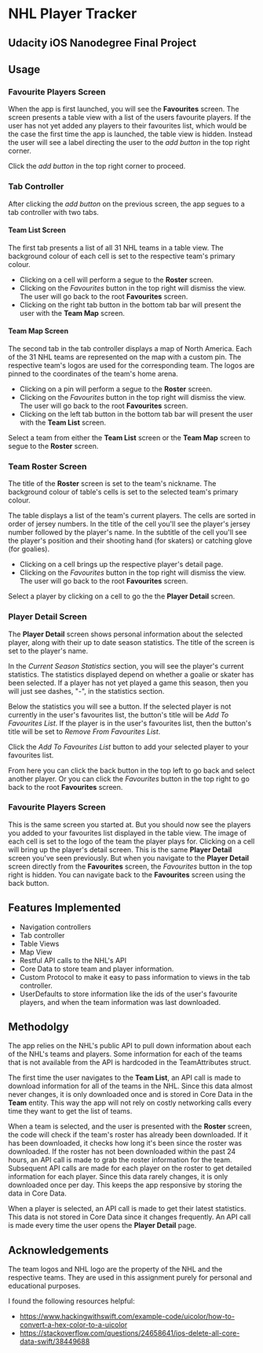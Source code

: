 #  NHL Player Tracker
## Udacity iOS Nanodegree Final Project

## Usage
### Favourite Players Screen
When the app is first launched, you will see the **Favourites** screen. The screen presents a table view with a list of the users favourite players. If the user has not yet added any players to their favourites list, which would be the case the first time the app is launched, the table view is hidden. Instead the user will see a label directing the user to the *add button* in the top right corner.

Click the *add button* in the top right corner to proceed.

### Tab Controller
After clicking the *add button* on the previous screen, the app segues to a tab controller with two tabs.

#### Team List Screen
The first tab presents a list of all 31 NHL teams in a table view. The background colour of each cell is set to the respective team's primary colour.

- Clicking on a cell will perform a segue to the **Roster** screen.
- Clicking on the *Favourites* button in the top right will dismiss the view. The user will go back to the root **Favourites** screen.
- Clicking on the right tab button in the bottom tab bar will present the user with the **Team Map** screen.

#### Team Map Screen
The second tab in the tab controller displays a map of North America. Each of the 31 NHL teams are represented on the map with a custom pin. The respective team's logos are used for the corresponding team. The logos are pinned to the coordinates of the team's home arena.

- Clicking on a pin will perform a segue to the **Roster** screen. 
- Clicking on the *Favourites* button in the top right will dismiss the view. The user will go back to the root **Favourites** screen.
- Clicking on the left tab button in the bottom tab bar will present the user with the **Team List** screen.

Select a team from either the **Team List** screen or the **Team Map** screen to segue to the **Roster** screen.

### Team Roster Screen
The title of the **Roster** screen is set to the team's nickname. The background colour of table's cells is set to the selected team's primary colour.

The table displays a list of the team's current players. The cells are sorted in order of jersey numbers. In the title of the cell you'll see the player's jersey number followed by the player's name. In the subtitle of the cell you'll see the player's position and their shooting hand (for skaters) or catching glove (for goalies).

- Clicking on a cell brings up the respective player's detail page.
- Clicking on the *Favourites* button in the top right will dismiss the view. The user will go back to the root **Favourites** screen.

Select a player by clicking on a cell to go the the **Player Detail** screen.

### Player Detail Screen
The **Player Detail** screen shows personal information about the selected player, along with their up to date season statistics. The title of the screen is set to the player's name.

In the *Current Season Statistics* section, you will see the player's current statistics. The statistics displayed depend on whether a goalie or skater has been selected. If a player has not yet played a game this season, then you will just see dashes, "-", in the statistics section.

Below the statistics you will see a button. If the selected player is not currently in the user's favourites list, the button's title will be *Add To Favourites List*. If the player is in the user's favourites list, then the button's title will be set to *Remove From Favourites List*.

Click the *Add To Favourites List* button to add your selected player to your favourites list.

From here you can click the back button in the top left to go back and select another player. Or you can click the *Favourites* button in the top right to go back to the root **Favourites** screen.

### Favourite Players Screen
This is the same screen you started at. But you should now see the players you added to your favourites list displayed in the table view. The image of each cell is set to the logo of the team the player plays for. Clicking on a cell will bring up the player's detail screen. This is the same **Player Detail** screen you've seen previously. But when you navigate to the **Player Detail** screen directly from the **Favourites** screen, the *Favourites* button in the top right is hidden. You can navigate back to the **Favourites** screen using the back button. 

## Features Implemented
- Navigation controllers
- Tab controller
- Table Views
- Map View
- Restful API calls to the NHL's API
- Core Data to store team and player information.
- Custom Protocol to make it easy to pass information to views in the tab controller.
- UserDefaults to store information like the ids of the user's favourite players, and when the team information was last downloaded.

## Methodolgy
The app relies on the NHL's public API to pull down information about each of the NHL's teams and players. Some information for each of the teams that is not available from the API is hardcoded in the TeamAttributes struct.

The first time the user navigates to the **Team List**, an API call is made to download information for all of the teams in the NHL. Since this data almost never changes, it is only downloaded once and is stored in Core Data in the **Team** entity. This way the app will not rely on costly networking calls every time they want to get the list of teams.

When a team is selected, and the user is presented with the **Roster** screen, the code will check if the team's roster has already been downloaded. If it has been downloaded, it checks how long it's been since the roster was downloaded. If the roster has not been downloaded within the past 24 hours, an API call is made to grab the roster information for the team. Subsequent API calls are made for each player on the roster to get detailed information for each player. Since this data rarely changes, it is only downloaded once per day. This keeps the app responsive by storing the data in Core Data.

When a player is selected, an API call is made to get their latest statistics. This data is not stored in Core Data since it changes frequently. An API call is made every time the user opens the **Player Detail** page.

## Acknowledgements
The team logos and NHL logo are the property of the NHL and the respective teams. They are used in this assignment purely for personal and educational purposes.

I found the following resources helpful:
- https://www.hackingwithswift.com/example-code/uicolor/how-to-convert-a-hex-color-to-a-uicolor
- https://stackoverflow.com/questions/24658641/ios-delete-all-core-data-swift/38449688

